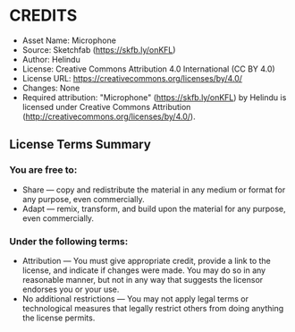# CREDITS

- Asset Name: Microphone
- Source: Sketchfab (https://skfb.ly/onKFL)
- Author: Helindu
- License: Creative Commons Attribution 4.0 International (CC BY 4.0)
- License URL: https://creativecommons.org/licenses/by/4.0/
- Changes: None
- Required attribution: "Microphone" (https://skfb.ly/onKFL) by Helindu is licensed under Creative Commons Attribution (http://creativecommons.org/licenses/by/4.0/).

## License Terms Summary

### You are free to:
- Share — copy and redistribute the material in any medium or format for any purpose, even commercially.
- Adapt — remix, transform, and build upon the material for any purpose, even commercially.

### Under the following terms:
- Attribution — You must give appropriate credit, provide a link to the license, and indicate if changes were made. You may do so in any reasonable manner, but not in any way that suggests the licensor endorses you or your use.
- No additional restrictions — You may not apply legal terms or technological measures that legally restrict others from doing anything the license permits.
